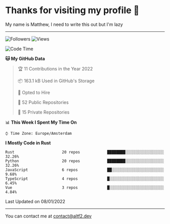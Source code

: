# Thanks for visiting my profile 👋
My name is Matthew, I need to write this out but I'm lazy

---
![Followers](https://img.shields.io/github/followers/AltF02?style=social)
![Views](https://komarev.com/ghpvc/?username=DankDumpster&style=flat-square&color=green)
<!--START_SECTION:waka-->
![Code Time](http://img.shields.io/badge/Code%20Time-448%20hrs%2029%20mins-blue)

**🐱 My GitHub Data** 

> 🏆 11 Contributions in the Year 2022
 > 
> 📦 163.1 kB Used in GitHub's Storage 
 > 
> 💼 Opted to Hire
 > 
> 📜 52 Public Repositories 
 > 
> 🔑 15 Private Repositories  
 > 
📊 **This Week I Spent My Time On** 

```text
⌚︎ Time Zone: Europe/Amsterdam

```

**I Mostly Code in Rust** 

```text
Rust                     20 repos            ████████░░░░░░░░░░░░░░░░░   32.26% 
Python                   20 repos            ████████░░░░░░░░░░░░░░░░░   32.26% 
JavaScript               6 repos             ██░░░░░░░░░░░░░░░░░░░░░░░   9.68% 
TypeScript               4 repos             █░░░░░░░░░░░░░░░░░░░░░░░░   6.45% 
Vue                      3 repos             █░░░░░░░░░░░░░░░░░░░░░░░░   4.84%

```



 Last Updated on 08/01/2022
<!--END_SECTION:waka-->
-------

You can contact me at contact@altf2.dev
